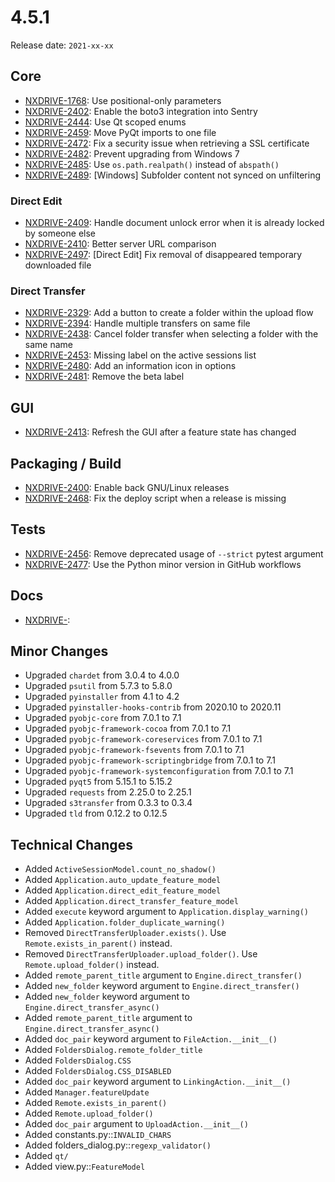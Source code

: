 # 4.5.1

Release date: `2021-xx-xx`

## Core

- [NXDRIVE-1768](https://jira.nuxeo.com/browse/NXDRIVE-1768): Use positional-only parameters
- [NXDRIVE-2402](https://jira.nuxeo.com/browse/NXDRIVE-2402): Enable the boto3 integration into Sentry
- [NXDRIVE-2444](https://jira.nuxeo.com/browse/NXDRIVE-2444): Use Qt scoped enums
- [NXDRIVE-2459](https://jira.nuxeo.com/browse/NXDRIVE-2459): Move PyQt imports to one file
- [NXDRIVE-2472](https://jira.nuxeo.com/browse/NXDRIVE-2472): Fix a security issue when retrieving a SSL certificate
- [NXDRIVE-2482](https://jira.nuxeo.com/browse/NXDRIVE-2482): Prevent upgrading from Windows 7
- [NXDRIVE-2485](https://jira.nuxeo.com/browse/NXDRIVE-2485): Use `os.path.realpath()` instead of `abspath()`
- [NXDRIVE-2489](https://jira.nuxeo.com/browse/NXDRIVE-2489): [Windows] Subfolder content not synced on unfiltering

### Direct Edit

- [NXDRIVE-2409](https://jira.nuxeo.com/browse/NXDRIVE-2409): Handle document unlock error when it is already locked by someone else
- [NXDRIVE-2410](https://jira.nuxeo.com/browse/NXDRIVE-2410): Better server URL comparison
- [NXDRIVE-2497](https://jira.nuxeo.com/browse/NXDRIVE-2497): [Direct Edit] Fix removal of disappeared temporary downloaded file

### Direct Transfer

- [NXDRIVE-2329](https://jira.nuxeo.com/browse/NXDRIVE-2329): Add a button to create a folder within the upload flow
- [NXDRIVE-2394](https://jira.nuxeo.com/browse/NXDRIVE-2394): Handle multiple transfers on same file
- [NXDRIVE-2438](https://jira.nuxeo.com/browse/NXDRIVE-2438): Cancel folder transfer when selecting a folder with the same name
- [NXDRIVE-2453](https://jira.nuxeo.com/browse/NXDRIVE-2453): Missing label on the active sessions list
- [NXDRIVE-2480](https://jira.nuxeo.com/browse/NXDRIVE-2480): Add an information icon in options
- [NXDRIVE-2481](https://jira.nuxeo.com/browse/NXDRIVE-2481): Remove the beta label

## GUI

- [NXDRIVE-2413](https://jira.nuxeo.com/browse/NXDRIVE-2413): Refresh the GUI after a feature state has changed

## Packaging / Build

- [NXDRIVE-2400](https://jira.nuxeo.com/browse/NXDRIVE-2400): Enable back GNU/Linux releases
- [NXDRIVE-2468](https://jira.nuxeo.com/browse/NXDRIVE-2468): Fix the deploy script when a release is missing

## Tests

- [NXDRIVE-2456](https://jira.nuxeo.com/browse/NXDRIVE-2456): Remove deprecated usage of `--strict` pytest argument
- [NXDRIVE-2477](https://jira.nuxeo.com/browse/NXDRIVE-2477): Use the Python minor version in GitHub workflows

## Docs

- [NXDRIVE-](https://jira.nuxeo.com/browse/NXDRIVE-):

## Minor Changes

- Upgraded `chardet` from 3.0.4 to 4.0.0
- Upgraded `psutil` from 5.7.3 to 5.8.0
- Upgraded `pyinstaller` from 4.1 to 4.2
- Upgraded `pyinstaller-hooks-contrib` from 2020.10 to 2020.11
- Upgraded `pyobjc-core` from 7.0.1 to 7.1
- Upgraded `pyobjc-framework-cocoa` from 7.0.1 to 7.1
- Upgraded `pyobjc-framework-coreservices` from 7.0.1 to 7.1
- Upgraded `pyobjc-framework-fsevents` from 7.0.1 to 7.1
- Upgraded `pyobjc-framework-scriptingbridge` from 7.0.1 to 7.1
- Upgraded `pyobjc-framework-systemconfiguration` from 7.0.1 to 7.1
- Upgraded `pyqt5` from 5.15.1 to 5.15.2
- Upgraded `requests` from 2.25.0 to 2.25.1
- Upgraded `s3transfer` from 0.3.3 to 0.3.4
- Upgraded `tld` from 0.12.2 to 0.12.5

## Technical Changes

- Added `ActiveSessionModel.count_no_shadow()`
- Added `Application.auto_update_feature_model`
- Added `Application.direct_edit_feature_model`
- Added `Application.direct_transfer_feature_model`
- Added `execute` keyword argument to `Application.display_warning()`
- Added `Application.folder_duplicate_warning()`
- Removed `DirectTransferUploader.exists()`. Use `Remote.exists_in_parent()` instead.
- Removed `DirectTransferUploader.upload_folder()`. Use `Remote.upload_folder()` instead.
- Added `remote_parent_title` argument to `Engine.direct_transfer()`
- Added `new_folder` keyword argument to `Engine.direct_transfer()`
- Added `new_folder` keyword argument to `Engine.direct_transfer_async()`
- Added `remote_parent_title` argument to `Engine.direct_transfer_async()`
- Added `doc_pair` keyword argument to `FileAction.__init__()`
- Added `FoldersDialog.remote_folder_title`
- Added `FoldersDialog.CSS`
- Added `FoldersDialog.CSS_DISABLED`
- Added `doc_pair` keyword argument to `LinkingAction.__init__()`
- Added `Manager.featureUpdate`
- Added `Remote.exists_in_parent()`
- Added `Remote.upload_folder()`
- Added `doc_pair` argument to `UploadAction.__init__()`
- Added constants.py::`INVALID_CHARS `
- Added folders_dialog.py::`regexp_validator()`
- Added `qt/`
- Added view.py::`FeatureModel`

